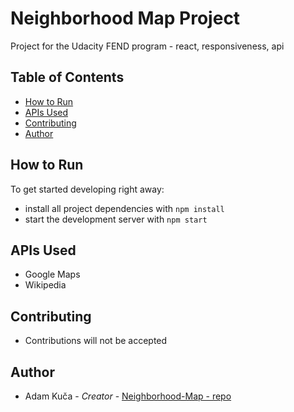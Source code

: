 # Neighborhood Map Project

Project for the Udacity FEND program - react, responsiveness, api

## Table of Contents
* [How to Run](#how-to-run)
* [APIs Used](#apis-used)
* [Contributing](#contributing)
* [Author](#author)

## How to Run
To get started developing right away:

* install all project dependencies with `npm install`
* start the development server with `npm start`

## APIs Used

* Google Maps
* Wikipedia

## Contributing
* Contributions will not be accepted

## Author
* Adam Kuča - *Creator* - [Neighborhood-Map - repo](https://github.com/adkuca/Neighborhood-Map)